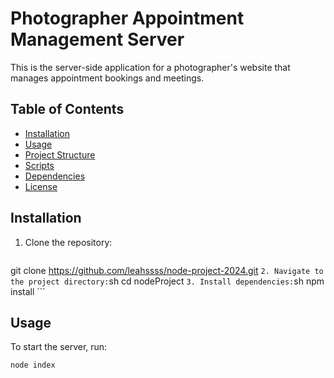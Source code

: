 # Photographer Appointment Management Server

This is the server-side application for a photographer's website that manages appointment bookings and meetings.

## Table of Contents

- [Installation](#installation)
- [Usage](#usage)
- [Project Structure](#project-structure)
- [Scripts](#scripts)
- [Dependencies](#dependencies)
- [License](#license)

## Installation

1. Clone the repository:
    ```sh
  git clone https://github.com/leahssss/node-project-2024.git
    ```
2. Navigate to the project directory:
    ```sh
    cd nodeProject
    ```
3. Install dependencies:
    ```sh
    npm install
    ```

## Usage

To start the server, run:
```sh
node index

